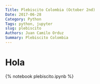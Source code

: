 ```yaml
---
Title: Plebiscito Colombia (October 2nd)
Date: 2017-06-28
Category: Python
Tags: python, jupyter
slug: plebiscito
Authors: Juan Camilo Orduz
Summary: Plebiscito Colombia
---
```


# Hola


{% notebook plebiscito.ipynb %}